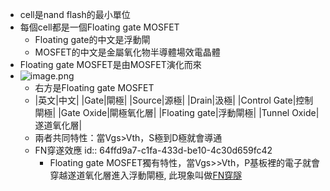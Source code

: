 - cell是nand flash的最小單位
- 每個cell都是一個Floating gate MOSFET
	- Floating gate的中文是浮動閘
	- MOSFET的中文是金屬氧化物半導體場效電晶體
- Floating gate MOSFET是由MOSFET演化而來
- ![image.png](../assets/image_1694485369557_0.png)
	- 右方是Floating gate MOSFET
	- |英文|中文|
	  |Gate|閘極|
	  |Source|源極|
	  |Drain|汲極|
	  |Control Gate|控制閘極|
	  |Gate Oxide|閘極氧化層|
	  |Floating gate|浮動閘極|
	  |Tunnel Oxide|遂道氧化層|
	- 兩者共同特性：當Vgs>Vth，S極到D極就會導通
	- FN穿遂效應
	  id:: 64ffd9a7-c1fa-433d-be10-4c30d659fc42
		- Floating gate MOSFET獨有特性，當Vgs>>Vth，P基板裡的電子就會穿越遂道氧化層進入浮動閘極, 此現象叫做[FN穿隧](https://ir.nctu.edu.tw/bitstream/11536/82015/7/250807.pdf)